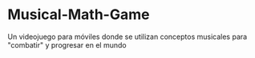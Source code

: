 # Musical-Math-Game
Un videojuego para móviles donde se utilizan conceptos musicales para "combatir" y progresar en el mundo

